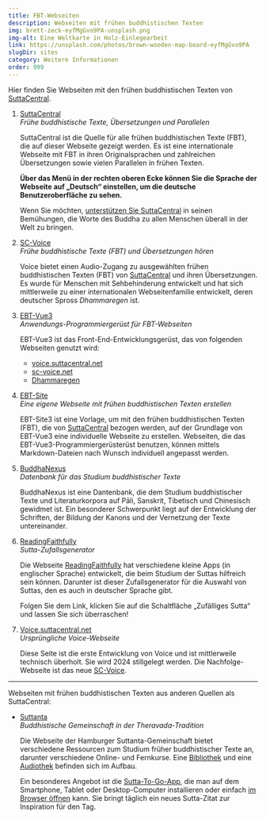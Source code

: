 ```yaml
---
title: FBT-Webseiten
description: Webseiten mit frühen buddhistischen Texten
img: brett-zeck-eyfMgGvo9PA-unsplash.png
img-alt: Eine Weltkarte in Holz-Einlegearbeit
link: https://unsplash.com/photos/brown-wooden-map-board-eyfMgGvo9PA
slugDir: sites
category: Weitere Informationen
order: 999
---
```


Hier finden Sie Webseiten mit den frühen buddhistischen Texten von [SuttaCentral](https://suttacentral.net/?lang=de).

1. [SuttaCentral](https://suttacentral.net/)  
   *Frühe buddhistische Texte, Übersetzungen und Parallelen*

   SuttaCentral ist die Quelle für alle frühen buddhistischen Texte (FBT), die auf dieser Webseite gezeigt werden. Es ist eine internationale Webseite mit FBT in ihren Originalsprachen und zahlreichen Übersetzungen sowie vielen Parallelen in frühen Texten.

   **Über das Menü in der rechten oberen Ecke können Sie die Sprache der Webseite auf „Deutsch“ einstellen, um die deutsche Benutzeroberfläche zu sehen.**

   Wenn Sie möchten, [unterstützen Sie SuttaCentral](https://suttacentral.net/donations) in seinen Bemühungen, die Worte des Buddha zu allen Menschen überall in der Welt zu bringen.

1. [SC-Voice](https://sc-voice.net/)  
   *Frühe buddhistische Texte (FBT) und Übersetzungen hören*

   Voice bietet einen Audio-Zugang zu ausgewählten frühen buddhistischen Texten (FBT) von [SuttaCentral](https://suttacentral.net/?lang=de) und ihren Übersetzungen. Es wurde für Menschen mit Sehbehinderung entwickelt und hat sich mittlerweile zu einer internationalen Webseitenfamilie entwickelt, deren deutscher Spross *Dhammaregen* ist.

1. [EBT-Vue3](https://ebt-site.github.io/ebt-site3)  
   *Anwendungs-Programmiergerüst für FBT-Webseiten*

   EBT-Vue3 ist das Front-End-Entwicklungsgerüst, das von folgenden Webseiten genutzt wird:

   * [voice.suttacentral.net](https://voice.suttacentral.net)
   * [sc-voice.net](https://sc-voice.net)
   * [Dhammaregen](https://dhammaregen.net)

1. [EBT-Site](https://ebt-site.sc-voice.net)  
   *Eine eigene Webseite mit frühen buddhistischen Texten erstellen*

   EBT-Site3 ist eine Vorlage, um mit den frühen buddhistischen Texten (FBT), die von [SuttaCentral](https://suttacentral.net/?lang=de) bezogen werden, auf der Grundlage von EBT-Vue3 eine individuelle Webseite zu erstellen. Webseiten, die das EBT-Vue3-Programmiergerüsterüst benutzen, können mittels Markdown-Dateien nach Wunsch individuell angepasst werden.

1. [BuddhaNexus](https://buddhanexus.net/)  
   *Datenbank für das Studium buddhistischer Texte*

   BuddhaNexus ist eine Dantenbank, die dem Studium buddhistischer Texte und Literaturkorpora auf Pāli, Sanskrit, Tibetisch und Chinesisch gewidmet ist. Ein besonderer Schwerpunkt liegt auf der Entwicklung der Schriften, der Bildung der Kanons und der Vernetzung der Texte untereinander.

1. [ReadingFaithfully](https://de.readingfaithfully.org/)  
   *Sutta-Zufallsgenerator*

   Die Webseite [ReadingFaithfully](https://readingfaithfully.org/) hat verschiedene kleine Apps (in englischer Sprache) entwickelt, die beim Studium der Suttas hilfreich sein können. Darunter ist dieser Zufallsgenerator für die Auswahl von Suttas, den es auch in deutscher Sprache gibt.

   Folgen Sie dem Link, klicken Sie auf die Schaltfläche „Zufälliges Sutta“ und lassen Sie sich überraschen!

1. [Voice.suttacentral.net](https://voice.suttacentral.net)  
   *Ursprüngliche Voice-Webseite*

   Diese Seite ist die erste Entwicklung von Voice und ist mittlerweile technisch überholt. Sie wird 2024 stillgelegt werden. Die Nachfolge-Webseite ist das neue [SC-Voice](https://sc-voice.net/).

---
Webseiten mit frühen buddhistischen Texten aus anderen Quellen als SuttaCentral:

- [Suttanta](https://www.suttanta.de/)  
  *Buddhistische Gemeinschaft in der Theravada-Tradition*

  Die Webseite der Hamburger Suttanta-Gemeinschaft bietet verschiedene Ressourcen zum Studium früher buddhistischer Texte an, darunter verschiedene Online- und Fernkurse. Eine [Bibliothek](https://www.suttanta.de/bibliothek/) und eine [Audiothek](https://www.suttanta.de/downloads/) befinden sich im Aufbau.

  Ein besonderes Angebot ist die [Sutta-To-Go-App](https://www.suttanta.de/sutta-to-go-app/), die man auf dem Smartphone, Tablet oder Desktop-Computer installieren oder einfach [im Browser öffnen](https://mbsr.bplaced.net/sutta_to_go) kann. Sie bringt täglich ein neues Sutta-Zitat zur Inspiration für den Tag.
